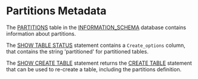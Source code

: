 # Partitions Metadata

The [PARTITIONS](/kb/en/information-schema-partitions-table/) table in the [INFORMATION_SCHEMA](/sql-statements-structure/sql-statements/administrative-sql-statements/system-tables/information-schema/) database contains information about partitions.

The [SHOW TABLE STATUS](/sql-statements-structure/sql-statements/administrative-sql-statements/show/show-table-status/) statement contains a `Create_options` column, that contains the string 'partitioned' for partitioned tables.

The [SHOW CREATE TABLE](/sql-statements-structure/sql-statements/administrative-sql-statements/show/show-create-table/) statement returns the [CREATE TABLE](/sql-statements-structure/sql-statements/data-definition/create/create-table/) statement that can be used to re-create a table, including the partitions definition.